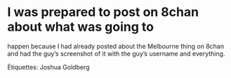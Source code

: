 # I was prepared to post on 8chan about what was going to
happen because I had already posted about the Melbourne thing on 8chan and
had the guy’s screenshot of it with the guy’s username and everything.

Étiquettes: Joshua Goldberg